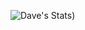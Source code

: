 ![Dave's Stats](https://github-readme-stats.vercel.app/api?username=davidfester-uptake&count_private=true))

